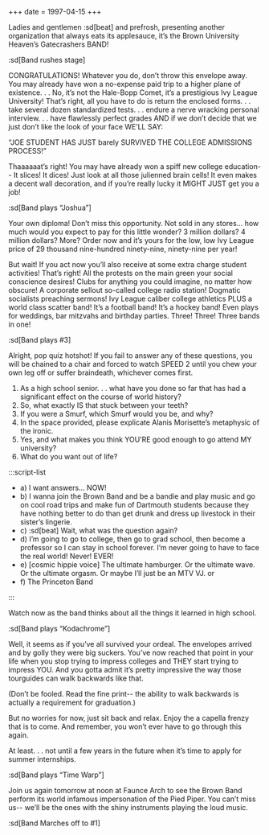 +++
date = 1997-04-15
+++

Ladies and gentlemen :sd[beat] and prefrosh, presenting another organization that always eats its applesauce, it’s the Brown University Heaven’s Gatecrashers BAND!

:sd[Band rushes stage]

CONGRATULATIONS! Whatever you do, don’t throw this envelope away. You may already have won a no-expense paid trip to a higher plane of existence. . . No, it’s not the Hale-Bopp Comet, it’s a prestigious Ivy League University! That’s right, all you have to do is return the enclosed forms. . . take several dozen standardized tests. . . endure a nerve wracking personal interview. . . have flawlessly perfect grades AND if we don’t decide that we just don’t like the look of your face WE’LL SAY:

“JOE STUDENT HAS JUST barely SURVIVED THE COLLEGE ADMISSIONS PROCESS!”

Thaaaaaat’s right! You may have already won a spiff new college education-- It slices! It dices! Just look at all those julienned brain cells! It even makes a decent wall decoration, and if you’re really lucky it MIGHT JUST get you a job!

:sd[Band plays “Joshua”]

Your own diploma! Don’t miss this opportunity. Not sold in any stores... how much would you expect to pay for this little wonder? 3 million dollars? 4 million dollars? More? Order now and it’s yours for the low, low Ivy League price of 29 thousand nine-hundred ninety-nine, ninety-nine per year!

But wait! If you act now you’ll also receive at some extra charge student activities! That’s right! All the protests on the main green your social conscience desires! Clubs for anything you could imagine, no matter how obscure! A corporate sellout so-called college radio station! Dogmatic socialists preaching sermons! Ivy League caliber college athletics PLUS a world class scatter band! It’s a football band! It’s a hockey band! Even plays for weddings, bar mitzvahs and birthday parties. Three! Three! Three bands in one!

:sd[Band plays #3]

Alright, pop quiz hotshot! If you fail to answer any of these questions, you will be chained to a chair and forced to watch SPEED 2 until you chew your own leg off or suffer braindeath, whichever comes first.

1. As a high school senior. . . what have you done so far that has had a significant effect on the course of world history?
2. So, what exactly IS that stuck between your teeth?
3. If you were a Smurf, which Smurf would you be, and why?
4. In the space provided, please explicate Alanis Morisette’s metaphysic of the ironic.
5. Yes, and what makes you think YOU’RE good enough to go attend MY university?
6. What do you want out of life?

:::script-list

- a) I want answers... NOW!
- b) I wanna join the Brown Band and be a bandie and play music and go on cool road trips and make fun of Dartmouth students because they have nothing better to do than get drunk and dress up livestock in their sister’s lingerie.
- c) :sd[beat] Wait, what was the question again?
- d) I’m going to go to college, then go to grad school, then become a professor so I can stay in school forever. I’m never going to have to face the real world! Never! EVER!
- e) [cosmic hippie voice] The ultimate hamburger. Or the ultimate wave. Or the ultimate orgasm. Or maybe I’ll just be an MTV VJ. or
- f) The Princeton Band

:::

Watch now as the band thinks about all the things it learned in high school.

:sd[Band plays “Kodachrome”]

Well, it seems as if you’ve all survived your ordeal. The envelopes arrived and by golly they were big suckers. You’ve now reached that point in your life when you stop trying to impress colleges and THEY start trying to impress YOU. And you gotta admit it’s pretty impressive the way those tourguides can walk backwards like that.

(Don’t be fooled. Read the fine print-- the ability to walk backwards is actually a requirement for graduation.)

But no worries for now, just sit back and relax. Enjoy the a capella frenzy that is to come. And remember, you won’t ever have to go through this again.

At least. . . not until a few years in the future when it’s time to apply for summer internships.

:sd[Band plays “Time Warp”]

Join us again tomorrow at noon at Faunce Arch to see the Brown Band perform its world infamous impersonation of the Pied Piper. You can’t miss us-- we’ll be the ones with the shiny instruments playing the loud music.

:sd[Band Marches off to #1]
